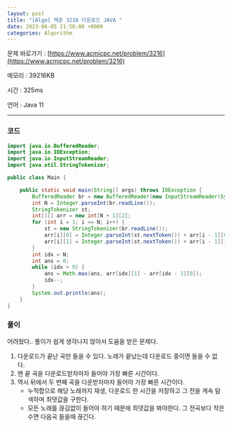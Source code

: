 ```yaml
---
layout: post
title: "[Algo] 백준 3216 다운로드 JAVA "
date: 2023-06-05 21:58:00 +0900
categories: Algorithm
---
```


문제 바로가기 : [https://www.acmicpc.net/problem/3216](https://www.acmicpc.net/problem/3216)

메모리 : 39216KB

시간 : 325ms

언어 : Java 11

---

### 코드

```java
import java.io.BufferedReader;
import java.io.IOException;
import java.io.InputStreamReader;
import java.util.StringTokenizer;

public class Main {

    public static void main(String[] args) throws IOException {
        BufferedReader br = new BufferedReader(new InputStreamReader(System.in));
        int N = Integer.parseInt(br.readLine());
        StringTokenizer st;
        int[][] arr = new int[N + 1][2];
        for (int i = 1; i <= N; i++) {
            st = new StringTokenizer(br.readLine());
            arr[i][0] = Integer.parseInt(st.nextToken()) + arr[i - 1][0]; // 노래
            arr[i][1] = Integer.parseInt(st.nextToken()) + arr[i - 1][1]; // 다운로드
        }
        int idx = N;
        int ans = 0;
        while (idx > 0) {
            ans = Math.max(ans, arr[idx][1] - arr[idx - 1][0]);
            idx--;
        }
        System.out.println(ans);
    }
}
```

### 풀이

어려웠다.. 풀이가 쉽게 생각나지 않아서 도움을 받은 문제다.

1. 다운로드가 끝난 곡만 들을 수 있다. 노래가 끝났는데 다운로드 중이면 들을 수 없다.
2. 맨 끝 곡을 다운로드받자마자 들어야 가장 빠른 시간이다.
3. 역시 뒤에서 두 번째 곡을 다운받자마자 들어야 가장 빠른 시간이다.
   - 누적합으로 해당 노래까지 재생, 다운로드 한 시간을 저장하고 그 전을 계속 탐색하며 최댓값을 구한다.
   - 모든 노래를 끊김없이 들어야 하기 때문에 최댓값을 봐야한다. 그 전곡보다 작은 수면 다음곡 들을때 끊긴다.

